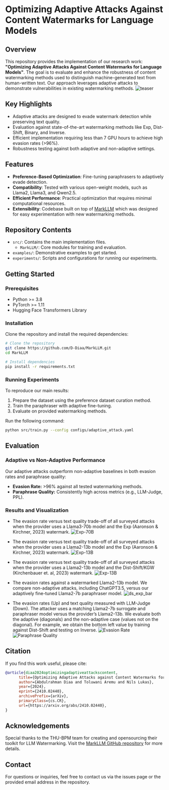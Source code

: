 # Optimizing Adaptive Attacks Against Content Watermarks for Language Models

## Overview

This repository provides the implementation of our research work: **"Optimizing Adaptive Attacks Against Content Watermarks for Language Models"**. The goal is to evaluate and enhance the robustness of content watermarking methods used to distinguish machine-generated text from human-written text. Our approach leverages adaptive attacks to demonstrate vulnerabilities in existing watermarking methods.
![teaser](images/shresults.png)

## Key Highlights

- Adaptive attacks are designed to evade watermark detection while preserving text quality.
- Evaluation against state-of-the-art watermarking methods like Exp, Dist-Shift, Binary, and Inverse.
- Efficient implementation requiring less than 7 GPU hours to achieve high evasion rates (>96%).
- Robustness testing against both adaptive and non-adaptive settings.

## Features

- **Preference-Based Optimization**: Fine-tuning paraphrasers to adaptively evade detection.
- **Compatibility**: Tested with various open-weight models, such as Llama2, Llama3, and Qwen2.5.
- **Efficient Performance**: Practical optimization that requires minimal computational resources.
- **Extensibility**: Codebase built on top of [MarkLLM](https://github.com/THU-BPM/MarkLLM) which was designed for easy experimentation with new watermarking methods.

## Repository Contents

- `src/`: Contains the main implementation files.
  - `MarkLLM/`: Core modules for training and evaluation.
- `examples/`: Demonstrative examples to get started.
- `experiments/`: Scripts and configurations for running our experiments.

## Getting Started

### Prerequisites

- Python >= 3.8
- PyTorch >= 1.11
- Hugging Face Transformers Library

### Installation

Clone the repository and install the required dependencies:
```bash
# Clone the repository
git clone https://github.com/D-Diaa/MarkLLM.git
cd MarkLLM

# Install dependencies
pip install -r requirements.txt
```

### Running Experiments

To reproduce our main results:
1. Prepare the dataset using the preference dataset curation method.
2. Train the paraphraser with adaptive fine-tuning.
3. Evaluate on provided watermarking methods.

Run the following command:
```bash
python src/train.py --config configs/adaptive_attack.yaml
```

## Evaluation

### Adaptive vs Non-Adaptive Performance
Our adaptive attacks outperform non-adaptive baselines in both evasion rates and paraphrase quality:

- **Evasion Rate:** >96% against all tested watermarking methods.
- **Paraphrase Quality:** Consistently high across metrics (e.g., LLM-Judge, PPL).

### Results and Visualization
- The evasion rate versus text quality trade-off of all surveyed attacks when the provider uses a Llama3-70b model and the Exp (Aaronson & Kirchner, 2023) watermark.
  ![Exp-70B](images/qe_exp_70B-1.png)
  
- The evasion rate versus text quality trade-off of all surveyed attacks when the provider uses a Llama2-13b model and the Exp (Aaronson & Kirchner, 2023) watermark.
  ![Exp-13B](images/qe_exp-1.png)
  
- The evasion rate versus text quality trade-off of all surveyed attacks when the provider uses a Llama2-13b model and the Dist-Shift/KGW (Kirchenbauer et. al, 2023) watermark.
  ![Exp-13B](images/qe_ds-1.png)
  
- The evasion rates against a watermarked Llama2-13b model. We compare non-adaptive attacks, including ChatGPT3.5, versus our adaptively fine-tuned Llama2-7b paraphraser model.
  ![ds_exp_bar](images/detect_pvalue_good-1.png)

- The evasion rates (Up) and text quality measured with LLM-Judge (Down). The attacker uses a matching Llama2-7b surrogate and paraphraser model versus the provider’s Llama2-13b. We evaluate both the adaptive (diagonals) and the non-adaptive case (values not on the diagonal). For example, we obtain the bottom left value by training against Dist-Shift and testing on Inverse.
  ![Evasion Rate](images/conf_mat_detect-1.png)
  ![Paraphrase Quality](images/conf_mat_attkq-1.png)

## Citation

If you find this work useful, please cite:

```bibtex
@article{diaa2024optimizingadaptiveattackscontent,
      title={Optimizing Adaptive Attacks against Content Watermarks for Language Models}, 
      author={Abdulrahman Diaa and Toluwani Aremu and Nils Lukas},
      year={2024},
      eprint={2410.02440},
      archivePrefix={arXiv},
      primaryClass={cs.CR},
      url={https://arxiv.org/abs/2410.02440}, 
}
```

## Acknowledgements

Special thanks to the THU-BPM team for creating and opensourcing their toolkit for LLM Watermarking. Visit the [MarkLLM GitHub repository](https://github.com/THU-BPM/MarkLLM) for more details.

## Contact

For questions or inquiries, feel free to contact us via the issues page or the provided email address in the repository.

